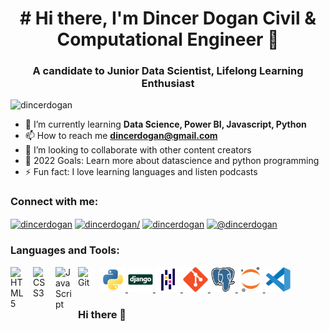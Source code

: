 

<h1 align="center"># Hi there, I'm Dincer Dogan Civil & Computational Engineer  👋 </h1>
<h3 align="center">A candidate to Junior Data Scientist, Lifelong Learning Enthusiast</h3>

<p align="left"> <img src="https://komarev.com/ghpvc/?username=dincerdogan&label=Profile%20views&color=0e75b6&style=flat" alt="dincerdogan" /> </p>

- 🌱 I’m currently learning **Data Science, Power BI, Javascript, Python**
- 📫 How to reach me **dincerdogan@gmail.com**
- 👯 I’m looking to collaborate with other content creators
- 🥅 2022 Goals: Learn more about datascience and python programming
- ⚡ Fun fact: I love learning languages and listen podcasts

<h3 align="left">Connect with me:</h3>
<p align="left">
<a href="https://twitter.com/DincerDogan81" target="blank"><img align="center" src="https://cdn.jsdelivr.net/npm/simple-icons@3.0.1/icons/twitter.svg" alt="dincerdogan" height="30" width="40" /></a>
<a href="https://www.linkedin.com/in/dincer-dogan-43a03449/" target="blank"><img align="center" src="https://cdn.jsdelivr.net/npm/simple-icons@3.0.1/icons/linkedin.svg" alt="dincerdogan/" height="30" width="40" /></a>
<a href="https://www.kaggle.com/dincerdogan" target="blank"><img align="center" src="https://cdn.jsdelivr.net/npm/simple-icons@3.0.1/icons/kaggle.svg" alt="dincerdogan" height="30" width="40" /></a>
<a href="https://medium.com/@dincerdogan" target="blank"><img align="center" src="https://cdn.jsdelivr.net/npm/simple-icons@3.0.1/icons/medium.svg" alt="@dincerdogan" height="30" width="40" /></a>
</p>

<h3 align="left">Languages and Tools:</h3>
<p 

<a target="_blank">
 <img align="left" alt="HTML5" width="26px" src="https://cdn.jsdelivr.net/gh/devicons/devicon/icons/html5/html5-original.svg" style="padding-right:10px;" />
<img align="left" alt="CSS3" width="26px" src="https://cdn.jsdelivr.net/gh/devicons/devicon/icons/css3/css3-original.svg" style="padding-right:10px;" />
<img align="left" alt="JavaScript" width="26px" src="https://cdn.jsdelivr.net/gh/devicons/devicon/icons/javascript/javascript-original.svg" style="padding-right:10px;" />
<img align="left" alt="Git" width="26px" src="https://cdn.jsdelivr.net/gh/devicons/devicon/icons/git/git-original.svg" style="padding-right:10px;" />
 </a>
<a href="https://www.python.org/" target="_blank"> <img src="https://raw.githubusercontent.com/devicons/devicon/master/icons/python/python-original.svg" alt="Python" width="40" height="40"/> </a>
<a href="https://www.djangoproject.com/" target="_blank"> <img src="https://raw.githubusercontent.com/devicons/devicon/master/icons/django/django-original.svg" alt="Django" width="40" height="40"/> </a>
<a href="https://pandas.pydata.org/" target="_blank"> <img src="https://raw.githubusercontent.com/devicons/devicon/master/icons/pandas/pandas-original.svg" alt="Pandas" width="40" height="40"/> </a>
<a href="https://git-scm.com/" target="_blank"> <img src="https://raw.githubusercontent.com/devicons/devicon/master/icons/git/git-original.svg" alt="Git" width="40" height="40"/> </a>
<a href="https://www.postgresql.org/" target="_blank"> <img src="https://raw.githubusercontent.com/devicons/devicon/master/icons/postgresql/postgresql-original.svg" alt="PostgreSQL" width="40" height="40"/> </a>
<a href="https://jupyter.org/" target="_blank"> <img src="https://raw.githubusercontent.com/devicons/devicon/master/icons/jupyter/jupyter-original.svg" alt="Jupyter" width="40" height="40"/> </a>
<a href="https://code.visualstudio.com/" target="_blank"> <img src="https://raw.githubusercontent.com/devicons/devicon/master/icons/vscode/vscode-original.svg" alt="VsCode" width="40" height="40"/> </a>

</p>

### Hi there 👋

<!--
**esrefhalicioglu/esrefhalicioglu** is a ✨ _special_ ✨ repository because its `README.md` (this file) appears on your GitHub profile.

Here are some ideas to get you started:

- 🔭 I’m currently working on ...
- 🌱 I’m currently learning ...
- 👯 I’m looking to collaborate on ...
- 🤔 I’m looking for help with ...
- 💬 Ask me about ...
- 📫 How to reach me: ...
- 😄 Pronouns: ...
- ⚡ Fun fact: ...
-->
